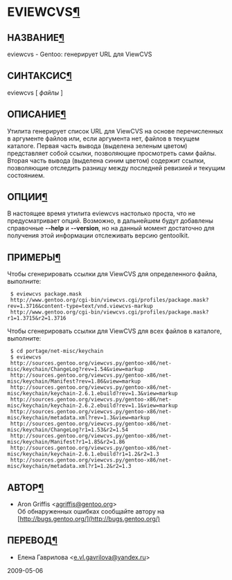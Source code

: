 # EVIEWCVS[¶](#EVIEWCVS)

## НАЗВАНИЕ[¶](#НАЗВАНИЕ)
eviewcvs - Gentoo: генерирует URL для ViewCVS 

## СИНТАКСИС[¶](#СИНТАКСИС)

eviewcvs \[ _файлы_ \]

## ОПИСАНИЕ[¶](#ОПИСАНИЕ)

Утилита генерирует список URL для ViewCVS на основе перечисленных в аргументе файлов или, если аргумента нет, файлов в текущем каталоге. Первая часть вывода (выделена зеленым цветом) представляет собой ссылки, позволяющие просмотреть сами файлы. Вторая часть вывода (выделена синим цветом) содержит ссылки, позволяющие отследить разницу между последней ревизией и текущим состоянием.

## ОПЦИИ[¶](#ОПЦИИ)

В настоящее время утилита eviewcvs настолько проста, что не предусматривает опций. Возможно, в дальнейшем будут добавлены справочные **--help** и **--version**, но на данный момент достаточно для получения этой информации отслеживать версию gentoolkit.

## ПРИМЕРЫ[¶](#ПРИМЕРЫ)

Чтобы сгенерировать ссылки для ViewCVS для определенного файла, выполните:

    
     $ eviewcvs package.mask
     http://www.gentoo.org/cgi-bin/viewcvs.cgi/profiles/package.mask?rev=1.3716&content-type=text/vnd.viewcvs-markup 
     http://www.gentoo.org/cgi-bin/viewcvs.cgi/profiles/package.mask?r1=1.3715&r2=1.3716 
    

Чтобы сгенерировать ссылки для ViewCVS для всех файлов в каталоге, выполните:

    
     $ cd portage/net-misc/keychain 
     $ eviewcvs 
     http://sources.gentoo.org/viewcvs.py/gentoo-x86/net-misc/keychain/ChangeLog?rev=1.54&view=markup 
     http://sources.gentoo.org/viewcvs.py/gentoo-x86/net-misc/keychain/Manifest?rev=1.86&view=markup 
     http://sources.gentoo.org/viewcvs.py/gentoo-x86/net-misc/keychain/keychain-2.6.1.ebuild?rev=1.3&view=markup 
     http://sources.gentoo.org/viewcvs.py/gentoo-x86/net-misc/keychain/keychain-2.6.2.ebuild?rev=1.1&view=markup 
     http://sources.gentoo.org/viewcvs.py/gentoo-x86/net-misc/keychain/metadata.xml?rev=1.3&view=markup 
     http://sources.gentoo.org/viewcvs.py/gentoo-x86/net-misc/keychain/ChangeLog?r1=1.53&r2=1.54 
     http://sources.gentoo.org/viewcvs.py/gentoo-x86/net-misc/keychain/Manifest?r1=1.85&r2=1.86 
     http://sources.gentoo.org/viewcvs.py/gentoo-x86/net-misc/keychain/keychain-2.6.1.ebuild?r1=1.2&r2=1.3 
     http://sources.gentoo.org/viewcvs.py/gentoo-x86/net-misc/keychain/metadata.xml?r1=1.2&r2=1.3 
    

## АВТОР[¶](#АВТОР)

* Aron Griffis <[agriffis@gentoo.org](mailto:agriffis@gentoo.org)\>  
Об обнаруженных ошибках сообщайте автору на [http://bugs.gentoo.org/](http://bugs.gentoo.org/)

## ПЕРЕВОД[¶](#ПЕРЕВОД)

* Елена Гаврилова <[e.vl.gavrilova@yandex.ru](mailto:e.vl.gavrilova@yandex.ru)\>

  
2009-05-06